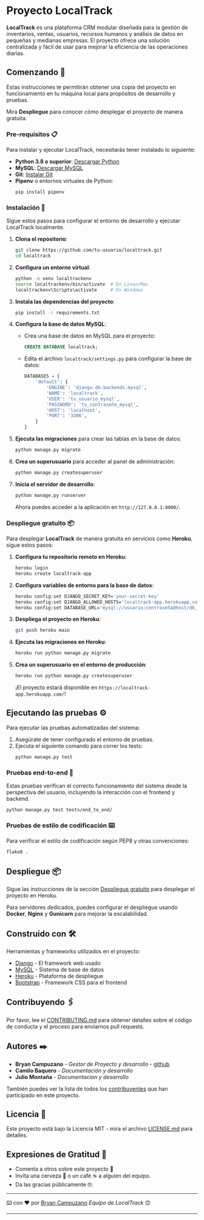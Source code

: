 # Proyecto LocalTrack

**LocalTrack** es una plataforma CRM modular diseñada para la gestión de inventarios, ventas, usuarios, recursos humanos y análisis de datos en pequeñas y medianas empresas. El proyecto ofrece una solución centralizada y fácil de usar para mejorar la eficiencia de las operaciones diarias.

## Comenzando 🚀

Estas instrucciones te permitirán obtener una copia del proyecto en funcionamiento en tu máquina local para propósitos de desarrollo y pruebas.

Mira **Despliegue** para conocer cómo desplegar el proyecto de manera gratuita.

### Pre-requisitos 📋

Para instalar y ejecutar LocalTrack, necesitarás tener instalado lo siguiente:

- **Python 3.8 o superior**: [Descargar Python](https://www.python.org/downloads/)
- **MySQL**: [Descargar MySQL](https://dev.mysql.com/downloads/)
- **Git**: [Instalar Git](https://git-scm.com/book/en/v2/Getting-Started-Installing-Git)
- **Pipenv** o entornos virtuales de Python: 
  ```bash
  pip install pipenv
  ```

### Instalación 🔧

Sigue estos pasos para configurar el entorno de desarrollo y ejecutar LocalTrack localmente.

1. **Clona el repositorio**:
   ```bash
   git clone https://github.com/tu-usuario/localtrack.git
   cd localtrack
   ```

2. **Configura un entorno virtual**:
   ```bash
   python -m venv localtrackenv
   source localtrackenv/bin/activate  # En Linux/Mac
   localtrackenv\Scripts\activate     # En Windows
   ```

3. **Instala las dependencias del proyecto**:
   ```bash
   pip install -r requirements.txt
   ```

4. **Configura la base de datos MySQL**:
   - Crea una base de datos en MySQL para el proyecto:
     ```sql
     CREATE DATABASE localtrack;
     ```
   - Edita el archivo `localtrack/settings.py` para configurar la base de datos:
     ```python
     DATABASES = {
         'default': {
             'ENGINE': 'django.db.backends.mysql',
             'NAME': 'localtrack',
             'USER': 'tu_usuario_mysql',
             'PASSWORD': 'tu_contraseña_mysql',
             'HOST': 'localhost',
             'PORT': '3306',
         }
     }
     ```

5. **Ejecuta las migraciones** para crear las tablas en la base de datos:
   ```bash
   python manage.py migrate
   ```

6. **Crea un superusuario** para acceder al panel de administración:
   ```bash
   python manage.py createsuperuser
   ```

7. **Inicia el servidor de desarrollo**:
   ```bash
   python manage.py runserver
   ```

   Ahora puedes acceder a la aplicación en `http://127.0.0.1:8000/`.

### Despliegue gratuito 📦

Para desplegar **LocalTrack** de manera gratuita en servicios como **Heroku**, sigue estos pasos:

1. **Configura tu repositorio remoto en Heroku**:
   ```bash
   heroku login
   heroku create localtrack-app
   ```

2. **Configura variables de entorno para la base de datos**:
   ```bash
   heroku config:set DJANGO_SECRET_KEY='your-secret-key'
   heroku config:set DJANGO_ALLOWED_HOSTS='localtrack-app.herokuapp.com'
   heroku config:set DATABASE_URL='mysql://usuario:contraseña@host/db_name'
   ```

3. **Despliega el proyecto en Heroku**:
   ```bash
   git push heroku main
   ```

4. **Ejecuta las migraciones en Heroku**:
   ```bash
   heroku run python manage.py migrate
   ```

5. **Crea un superusuario en el entorno de producción**:
   ```bash
   heroku run python manage.py createsuperuser
   ```

   ¡El proyecto estará disponible en `https://localtrack-app.herokuapp.com/`!

## Ejecutando las pruebas ⚙️

Para ejecutar las pruebas automatizadas del sistema:

1. Asegúrate de tener configurado el entorno de pruebas.
2. Ejecuta el siguiente comando para correr los tests:
   ```bash
   python manage.py test
   ```

### Pruebas end-to-end 🔩

Estas pruebas verifican el correcto funcionamiento del sistema desde la perspectiva del usuario, incluyendo la interacción con el frontend y backend.

```
python manage.py test tests/end_to_end/
```

### Pruebas de estilo de codificación ⌨️

Para verificar el estilo de codificación según PEP8 y otras convenciones:

```
flake8 .
```

## Despliegue 📦

Sigue las instrucciones de la sección [Despliegue gratuito](#despliegue-gratuito) para desplegar el proyecto en Heroku.

Para servidores dedicados, puedes configurar el despliegue usando **Docker**, **Nginx** y **Gunicorn** para mejorar la escalabilidad.

## Construido con 🛠️

Herramientas y frameworks utilizados en el proyecto:

* [Django](https://www.djangoproject.com/) - El framework web usado
* [MySQL](https://www.mysql.com/) - Sistema de base de datos
* [Heroku](https://www.heroku.com/) - Plataforma de despliegue
* [Bootstrap](https://getbootstrap.com/) - Framework CSS para el frontend

## Contribuyendo 🖇️

Por favor, lee el [CONTRIBUTING.md](CONTRIBUTING.md) para obtener detalles sobre el código de conducta y el proceso para enviarnos pull requests.

## Autores ✒️

* **Bryan Campuzano** - *Gestor de Proyecto y desarrollo* - [github](https://github.com/Bryan-Campuzano)
* **Camilo Baquero** - *Documentación y desarrollo* 
* **Julio Montaña** - *Documentacion y desarrollo* 


También puedes ver la lista de todos los [contribuyentes](https://github.com/your/project/contributors) que han participado en este proyecto.

## Licencia 📄

Este proyecto está bajo la Licencia MIT - mira el archivo [LICENSE.md](LICENSE.md) para detalles.

## Expresiones de Gratitud 🎁

* Comenta a otros sobre este proyecto 📢
* Invita una cerveza 🍺 o un café ☕ a alguien del equipo.
* Da las gracias públicamente 🤓.

---

⌨️ con ❤️ por [Bryan Campuzano](https://github.com/Bryan-Campuzano) *Equipo de LocalTrack* 😊

---
